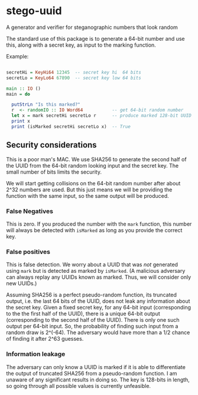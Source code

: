 # stego-uuid
A generator and verifier for steganographic numbers that look random

The standard use of this package is to generate a 64-bit number and use
this, along with a secret key, as input to the marking function.

Example:

```haskell

secretHi = KeyHi64 12345  -- secret key hi  64 bits
secretLo = KeyLo64 67890  -- secret key low 64 bits

main :: IO ()
main = do

  putStrLn "Is this marked?"
  r  <- randomIO :: IO Word64           -- get 64-bit random number
  let x = mark secretHi secretLo r      -- produce marked 128-bit UUID
  print x                               
  print (isMarked secretHi secretLo x)  -- True
```

## Security considerations
This is a poor man's MAC. We use SHA256 to generate the second half of the UUID from the 64-bit
random looking input and the secret key. The small number of bits limits the security.

We will start getting collisions on the 64-bit random number after about 2^32 numbers are used.
But this just means we will be providing the function with the same input, so the same output
will be produced.

### False Negatives
This is zero. If you produced the number with the `mark` function, this number will always be
detected with `isMarked` as long as you provide the correct key.

### False positives
This is false detection. We worry about a UUID that was *not* generated using `mark` but is
detected as marked by `isMarked`. (A malicious adversary can always replay any UUIDs known as
marked. Thus, we will consider only new UUIDs.)

Assuming SHA256 is a perfect pseudo-random function, its truncated output, i.e. the last 64 bits of
the UUID, does not leak any information about the secret key. Given a fixed secret key, for any
64-bit input (corresponding to the the first half of the UUID), there is a unique 64-bit output
(corresponding to the second half of the UUID). There is only one such output per 64-bit input. So,
the probability of finding such input from a random draw is 2^(-64). The adversary would have more
than a 1/2 chance of finding it after 2^63 guesses.

### Information leakage
The adversary can only know a UUID is marked if it is able to differentiate the output of truncated
SHA256 from a pseudo-random function. I am unaware of any significant results in doing so. The key
is 128-bits in length, so going through all possible values is currently unfeasible.
